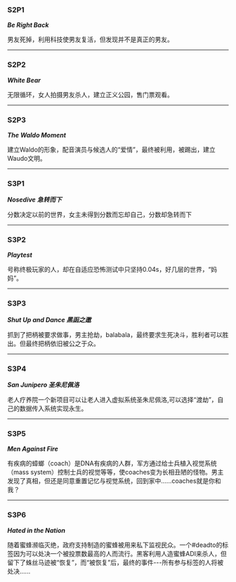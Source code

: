 ### S2P1
***Be Right Back***

男友死掉，利用科技使男友复活，但发现并不是真正的男友。

---


### S2P2
***White Bear***

无限循环，女人拍摄男友杀人，建立正义公园，售门票观看。

---

### S2P3
***The Waldo Moment***

建立Waldo的形象，配音演员与候选人的“爱情”，最终被利用，被踢出，建立Waudo文明。

---

### S3P1
***Nosedive 急转而下***

分数决定以前的世界，女主未得到分数而忘却自己，分数却急转而下

---

### S3P2
***Playtest***

号称终极玩家的人，却在自适应恐怖测试中只坚持0.04s，好几层的世界，“妈妈”。

---

###  S3P3
***Shut Up and Dance 黑函之邀***

抓到了把柄被要求做事，男主抢劫，balabala，最终要求生死决斗，胜利者可以胜出。但最终把柄依旧被公之于众。

---

### S3P4
***San Junipero 圣朱尼佩洛***

老人疗养院一个新项目可以让老人进入虚拟系统圣朱尼佩洛,可以选择“渡劫”，自己的数据传入系统实现永生。

---

### S3P5
***Men Against Fire***

有疾病的蟑螂（coach）是DNA有疾病的人群，军方通过给士兵植入视觉系统（mass system）控制士兵的视觉等等，使coaches变为长相丑陋的怪物。男主发现了真相，但还是同意重置记忆与视觉系统，回到家中......coaches就是你和我？

---

### S3P6
***Hated in the Nation***

随着蜜蜂濒临灭绝，政府支持制造的蜜蜂被用来私下监视民众。一个#deadto的标签因为可以处决一个被投票数最高的人而流行。黑客利用人造蜜蜂ADI来杀人，但留下了蛛丝马迹被“恢复”，而“被恢复”后，最终的事件---所有参与标签的人将被处决......






